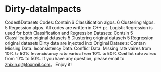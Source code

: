 # Dirty-dataImpacts
Codes&amp;Datasets
Codes: Contain 6 Classification algos. 6 Clustering algos. 5 Regression algos.
All codes are written in C++
ps. LogisticRegression is used for both Classification and Regression
Datasets: Contain 5 Classification original datasets 5 Clustering original datasets 5 Regression original datasets
Dirty data are injected into Original Datasets: Contain Missing Data. Inconsistency Data. Conflict Data.
Missing rate vaires from 10% to 50%
Inconsistency rate varies from 10% to 50%
Conflict rate vaires from 10% to 50%.
If you have any question, please email to zhixin.qi@foxmail.com。
Enjoy it!
